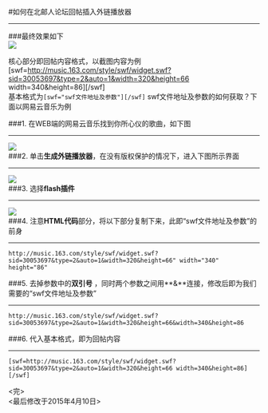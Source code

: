 #如何在北邮人论坛回帖插入外链播放器

---
###最终效果如下  
![](http://i.imgur.com/hMd4kjL.png)  

核心部分即回帖内容格式，以截图内容为例  
	[swf=http://music.163.com/style/swf/widget.swf?sid=30053697&type=2&auto=1&width=320&height=66 width=340&height=86][/swf]  
基本格式为`[swf="swf文件地址及参数"][/swf]`
swf文件地址及参数的如何获取？下面以网易云音乐为例  

###1. 在WEB端的网易云音乐找到你所心仪的歌曲，如下图
  
---

![](http://i.imgur.com/x5uT6xA.png)    
###2. 单击**生成外链播放器**，在没有版权保护的情况下，进入下图所示界面  

---  

![](http://i.imgur.com/HdgWLra.png)  
###3. 选择**flash插件**  

---  

![](http://i.imgur.com/mAPI11M.png)  
###4. 注意**HTML代码**部分，将以下部分复制下来，此即“swf文件地址及参数”的前身  

---

	http://music.163.com/style/swf/widget.swf?sid=30053697&type=2&auto=1&width=320&height=66" width="340" height="86"  
###5. 去掉参数中的**双引号** ，同时两个参数之间用**&**连接，修改后即为我们需要的“swf文件地址及参数”  

---  

	http://music.163.com/style/swf/widget.swf?sid=30053697&type=2&auto=1&width=320&height=66&width=340&height=86  
###6. 代入基本格式，即为回帖内容  

---  

	[swf=http://music.163.com/style/swf/widget.swf?sid=30053697&type=2&auto=1&width=320&height=66 width=340&height=86][/swf]
<完>  
<最后修改于2015年4月10日>	